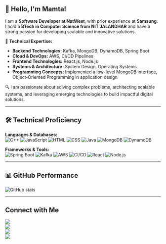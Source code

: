 ## 👋 Hello, I'm Mamta!  
I am a **Software Developer at NatWest**, with prior experience at **Samsung**.  
I hold a **BTech in Computer Science from NIT JALANDHAR** and have a strong passion for developing scalable and innovative solutions.  

🚀 **Technical Expertise:**
- **Backend Technologies:** Kafka, MongoDB, DynamoDB, Spring Boot  
- **Cloud & DevOps:** AWS, CI/CD Pipelines  
- **Frontend Technologies:** React.js, Node.js  
- **Systems & Architecture:** System Design, Operating Systems  
- **Programming Concepts:** Implemented a low-level MongoDB interface, Object-Oriented Programming in application design  

🔍 I am passionate about solving complex problems, architecting scalable systems, and leveraging emerging technologies to build impactful digital solutions.  

---

## 🛠️ Technical Proficiency  
**Languages & Databases:**  
![C++](https://img.shields.io/badge/C++-00599C?style=for-the-badge&logo=c%2B%2B&logoColor=white)
![JavaScript](https://img.shields.io/badge/JavaScript-F7DF1E?style=for-the-badge&logo=javascript&logoColor=black)
![HTML](https://img.shields.io/badge/HTML5-E34F26?style=for-the-badge&logo=html5&logoColor=white)
![CSS](https://img.shields.io/badge/CSS3-1572B6?style=for-the-badge&logo=css3&logoColor=white)
![Java](https://img.shields.io/badge/Java-ED8B00?style=for-the-badge&logo=java&logoColor=white)
![MongoDB](https://img.shields.io/badge/MongoDB-4EA94B?style=for-the-badge&logo=mongodb&logoColor=white)
![DynamoDB](https://img.shields.io/badge/DynamoDB-4053D6?style=for-the-badge&logo=amazon-dynamodb&logoColor=white)

**Frameworks & Tools:**  
![Spring Boot](https://img.shields.io/badge/SpringBoot-6DB33F?style=for-the-badge&logo=spring-boot&logoColor=white)
![Kafka](https://img.shields.io/badge/Kafka-231F20?style=for-the-badge&logo=apache-kafka&logoColor=white)
![AWS](https://img.shields.io/badge/AWS-232F3E?style=for-the-badge&logo=amazon-aws&logoColor=white)
![CI/CD](https://img.shields.io/badge/CI%2FCD-4479A1?style=for-the-badge&logo=github-actions&logoColor=white)
![React](https://img.shields.io/badge/React-20232A?style=for-the-badge&logo=react&logoColor=61DAFB)
![Node.js](https://img.shields.io/badge/Node.js-339933?style=for-the-badge&logo=node-dot-js&logoColor=white)

---

## 📊 GitHub Performance  
![GitHub stats](https://github-readme-stats.vercel.app/api?username=leelmamta&show_icons=true&theme=radical)

---

## Connect with Me  
<a href="https://www.linkedin.com/in/mamtaleel/" target="_blank"><img src="https://img.shields.io/badge/LinkedIn-0077B5?style=for-the-badge&logo=linkedin&logoColor=white"/></a>  
<a href="https://twitter.com/mamta_leel" target="_blank"><img src="https://img.shields.io/badge/Twitter-1DA1F2?style=for-the-badge&logo=twitter&logoColor=white"/></a>  
<a href="https://www.leetcode.com/_unknown_01" target="_blank"><img src="https://img.shields.io/badge/LeetCode-FFA116?style=for-the-badge&logo=leetcode&logoColor=white"/></a>  
<a href="https://codeforces.com/profile/_Lee" target="_blank"><img src="https://img.shields.io/badge/CodeForces-1F8ACB?style=for-the-badge&logo=codeforces&logoColor=white"/></a>
